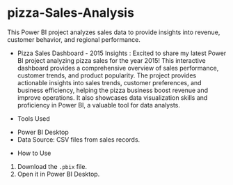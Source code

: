 # pizza-Sales-Analysis
This Power BI project analyzes sales data to provide insights into revenue, customer behavior, and regional performance.

* Pizza Sales Dashboard - 2015 Insights :
Excited to share my latest Power BI project analyzing pizza sales for the year 2015! This interactive dashboard provides a comprehensive overview of 
sales performance, customer trends, and product popularity.
The project provides actionable insights into sales trends, customer preferences, and business efficiency, helping the pizza business boost revenue and improve operations. 
It also showcases data visualization skills and proficiency in Power BI, a valuable tool for data analysts.

 * Tools Used
- Power BI Desktop
- Data Source: CSV files from sales records.

 * How to Use
1. Download the `.pbix` file.
2. Open it in Power BI Desktop.
